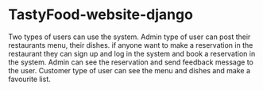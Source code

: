 # TastyFood-website-django
Two types of users can use the system. Admin type of user can post their restaurants menu, their dishes. if anyone want to make a reservation in the restaurant 
they can sign up and log in the system and book a reservation in the system. Admin can see the reservation and send feedback message to the user.
Customer type of user can see the menu and dishes and make a favourite list.
